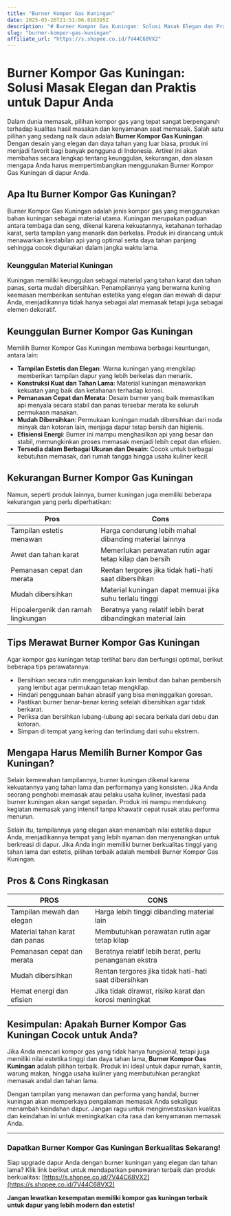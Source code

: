 ```yaml
---
title: "Burner Kompor Gas Kuningan"
date: 2025-05-26T21:51:06.016395Z
description: "# Burner Kompor Gas Kuningan: Solusi Masak Elegan dan Praktis untuk Dapur Anda..."
slug: "burner-kompor-gas-kuningan"
affiliate_url: "https://s.shopee.co.id/7V44C68VX2"
---
```

# Burner Kompor Gas Kuningan: Solusi Masak Elegan dan Praktis untuk Dapur Anda

Dalam dunia memasak, pilihan kompor gas yang tepat sangat berpengaruh terhadap kualitas hasil masakan dan kenyamanan saat memasak. Salah satu pilihan yang sedang naik daun adalah **Burner Kompor Gas Kuningan**. Dengan desain yang elegan dan daya tahan yang luar biasa, produk ini menjadi favorit bagi banyak pengguna di Indonesia. Artikel ini akan membahas secara lengkap tentang keunggulan, kekurangan, dan alasan mengapa Anda harus mempertimbangkan menggunakan Burner Kompor Gas Kuningan di dapur Anda.

## Apa Itu Burner Kompor Gas Kuningan?

Burner Kompor Gas Kuningan adalah jenis kompor gas yang menggunakan bahan kuningan sebagai material utama. Kuningan merupakan paduan antara tembaga dan seng, dikenal karena kekuatannya, ketahanan terhadap karat, serta tampilan yang menarik dan berkelas. Produk ini dirancang untuk menawarkan kestabilan api yang optimal serta daya tahan panjang sehingga cocok digunakan dalam jangka waktu lama.

### Keunggulan Material Kuningan

Kuningan memiliki keunggulan sebagai material yang tahan karat dan tahan panas, serta mudah dibersihkan. Penampilannya yang berwarna kuning keemasan memberikan sentuhan estetika yang elegan dan mewah di dapur Anda, menjadikannya tidak hanya sebagai alat memasak tetapi juga sebagai elemen dekoratif.

## Keunggulan Burner Kompor Gas Kuningan

Memilih Burner Kompor Gas Kuningan membawa berbagai keuntungan, antara lain:

- **Tampilan Estetis dan Elegan**: Warna kuningan yang mengkilap memberikan tampilan dapur yang lebih berkelas dan menarik.
- **Konstruksi Kuat dan Tahan Lama**: Material kuningan menawarkan kekuatan yang baik dan ketahanan terhadap korosi.
- **Pemanasan Cepat dan Merata**: Desain burner yang baik memastikan api menyala secara stabil dan panas tersebar merata ke seluruh permukaan masakan.
- **Mudah Dibersihkan**: Permukaan kuningan mudah dibersihkan dari noda minyak dan kotoran lain, menjaga dapur tetap bersih dan higienis.
- **Efisiensi Energi**: Burner ini mampu menghasilkan api yang besar dan stabil, memungkinkan proses memasak menjadi lebih cepat dan efisien.
- **Tersedia dalam Berbagai Ukuran dan Desain**: Cocok untuk berbagai kebutuhan memasak, dari rumah tangga hingga usaha kuliner kecil.

## Kekurangan Burner Kompor Gas Kuningan

Namun, seperti produk lainnya, burner kuningan juga memiliki beberapa kekurangan yang perlu diperhatikan:

| Pros                                 | Cons                                               |
|--------------------------------------|-----------------------------------------------------|
| Tampilan estetis menawan             | Harga cenderung lebih mahal dibanding material lainnya |
| Awet dan tahan karat                | Memerlukan perawatan rutin agar tetap kilap dan bersih |
| Pemanasan cepat dan merata          | Rentan tergores jika tidak hati-hati saat dibersihkan |
| Mudah dibersihkan                  | Material kuningan dapat memuai jika suhu terlalu tinggi |
| Hipoalergenik dan ramah lingkungan  | Beratnya yang relatif lebih berat dibandingkan material lain |

## Tips Merawat Burner Kompor Gas Kuningan

Agar kompor gas kuningan tetap terlihat baru dan berfungsi optimal, berikut beberapa tips perawatannya:

- Bersihkan secara rutin menggunakan kain lembut dan bahan pembersih yang lembut agar permukaan tetap mengkilap.
- Hindari penggunaan bahan abrasif yang bisa meninggalkan goresan.
- Pastikan burner benar-benar kering setelah dibersihkan agar tidak berkarat.
- Periksa dan bersihkan lubang-lubang api secara berkala dari debu dan kotoran.
- Simpan di tempat yang kering dan terlindung dari suhu ekstrem.

## Mengapa Harus Memilih Burner Kompor Gas Kuningan?

Selain kemewahan tampilannya, burner kuningan dikenal karena kekuatannya yang tahan lama dan performanya yang konsisten. Jika Anda seorang penghobi memasak atau pelaku usaha kuliner, investasi pada burner kuningan akan sangat sepadan. Produk ini mampu mendukung kegiatan memasak yang intensif tanpa khawatir cepat rusak atau performa menurun.

Selain itu, tampilannya yang elegan akan menambah nilai estetika dapur Anda, menjadikannya tempat yang lebih nyaman dan menyenangkan untuk berkreasi di dapur. Jika Anda ingin memiliki burner berkualitas tinggi yang tahan lama dan estetis, pilihan terbaik adalah membeli Burner Kompor Gas Kuningan.

## Pros & Cons Ringkasan

| PROS                                   | CONS                                                            |
|----------------------------------------|-----------------------------------------------------------------|
| Tampilan mewah dan elegan            | Harga lebih tinggi dibanding material lain                     |
| Material tahan karat dan panas        | Membutuhkan perawatan rutin agar tetap kilap                  |
| Pemanasan cepat dan merata           | Beratnya relatif lebih berat, perlu penanganan ekstra        |
| Mudah dibersihkan                   | Rentan tergores jika tidak hati-hati saat dibersihkan        |
| Hemat energi dan efisien             | Jika tidak dirawat, risiko karat dan korosi meningkat         |

## Kesimpulan: Apakah Burner Kompor Gas Kuningan Cocok untuk Anda?

Jika Anda mencari kompor gas yang tidak hanya fungsional, tetapi juga memiliki nilai estetika tinggi dan daya tahan lama, **Burner Kompor Gas Kuningan** adalah pilihan terbaik. Produk ini ideal untuk dapur rumah, kantin, warung makan, hingga usaha kuliner yang membutuhkan perangkat memasak andal dan tahan lama.

Dengan tampilan yang menawan dan performa yang handal, burner kuningan akan memperkaya pengalaman memasak Anda sekaligus menambah keindahan dapur. Jangan ragu untuk menginvestasikan kualitas dan keindahan ini untuk meningkatkan cita rasa dan kenyamanan memasak Anda.

---

### Dapatkan Burner Kompor Gas Kuningan Berkualitas Sekarang!

Siap upgrade dapur Anda dengan burner kuningan yang elegan dan tahan lama? Klik link berikut untuk mendapatkan penawaran terbaik dan produk berkualitas: [https://s.shopee.co.id/7V44C68VX2](https://s.shopee.co.id/7V44C68VX2)

**Jangan lewatkan kesempatan memiliki kompor gas kuningan terbaik untuk dapur yang lebih modern dan estetis!**